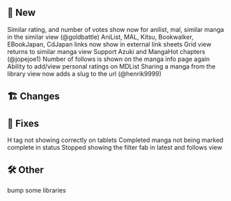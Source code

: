 ## 🥳 New
Similar rating, and number of votes show now for anilist, mal, similar manga in the similar view (@goldbattle)
AniList, MAL, Kitsu, Bookwalker, EBookJapan, CdJapan links now show in external link sheets
Grid view returns to similar manga view
Support Azuki and MangaHot chapters (@jopejoe1)
Number of follows is shown on the manga info page again
Ability to add/view personal ratings on MDList
Sharing a manga from the library view now adds a slug to the url (@henrik9999)
## 🏗️ Changes
## 🐜 Fixes
H tag not showing correctly on tablets
Completed manga not being marked complete in status
Stopped showing the filter fab in latest and follows view
## 🛠️ Other
bump some libraries
